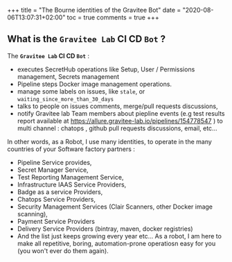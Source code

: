 +++
title = "The Bourne identities of the Gravitee Bot"
date = "2020-08-06T13:07:31+02:00"
toc = true
comments = true
+++

## What is the `Gravitee Lab` CI CD `Bot` ?

The **`Gravitee Lab` CI CD `Bot`**  :

* executes SecretHub operations like Setup, User / Permissions management, Secrets management
* Pipeline steps Docker image management operations.
* manage some labels on issues, like `stale`, or `waiting_since_more_than_30_days`
* talks to people on issues comments, merge/pull requests discussions,
* notify Gravitee lab Team members about piepline events (e.g test results report available at https://allure.gravitee-lab.io/pipelines/154778547 ) to multi channel : chatops , github pull requests discussions, email, etc...


In other words, as a Robot, I use many identities, to operate in the many countries of your Software factory partners :
* Pipeline Service provides,
* Secret Manager Service,
* Test Reporting Management Service,
* Infrastructure IAAS Service Providers,
* Badge as a service Providers,
* Chatops Service Providers,
* Security Management Services (Clair Scanners, other Docker image scanning),
* Payment Service Providers
* Delivery Service Providers (bintray, maven, docker registries)
* And the list just keeps growing every year etc... As a robot, I am here to make all repetitive, boring, automation-prone operatiosn easy for you (you won't ever do them again).
